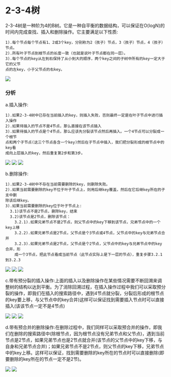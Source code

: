 # 2-3-4树

2-3-4树是一种阶为4的B树。它是一种自平衡的数据结构，可以保证在O(logN)的时间内完成查找、插入和删除操作。它主要满足以下性质:

```
1).每个节点每个节点有1、2或3个key，分别称为2（孩子）节点，3（孩子）节点，4（孩子）节点。
2).所有叶子节点到根节点的长度一致（也就是说叶子节点都在同一层）。
3).每个节点的key从左到右保持了从小到大的顺序，两个key之间的子树中所有的key一定大于它的父节
点的左key，小于父节点的右key。
```

![](../img/12.png)

### 分析

a.插入操作:

```
1).如果2-3-4树中已存在当前插入的key，则插入失败，否则最终一定是在叶子节点中进行插入操作
2).如果待插入的节点不是4节点，那么直接在该节点插入
3).如果待插入的节点是个4节点，那么应该先分裂该节点然后再插入。一个4节点可以分裂成一个根节
点和两个子节点(这三个节点各含一个key)然后在子节点中插入，我们把分裂形成的根节点中的key看
成向上层插入的key，然后重复第2步和第3步。
```

![](../img/13.png)
![](../img/14.png)
![](../img/15.png)

b.删除操作:

```
1).如果2-3-4树中不存在当前需要删除的key，则删除失败。
2).如果当前需要删除的key不位于叶子节点上，则用后继key覆盖，然后在它后继key所在的子支中删
除该后继key。
3).如果当前需要删除的key位于叶子节点上:
  3.1)该节点不是2节点，删除key，结束
  3.2)该节点是2节点，删除该节点：
    3.2.1).如果兄弟节点不是2节点，则父节点中的key下移到该节点，兄弟节点中的一个key上移
    3.2.2).如果兄弟节点是2节点，父节点是个3节点或4节点，父节点中的key与兄弟节点合并
    3.2.3).如果兄弟节点是2节点，父节点是个2节点，父节点中的key与兄弟节点中的key合并，形
    成一个3节点，把此节点看成当前节点（此节点实际上是下一层的节点），重复步骤3.2.1到3.2.3
```

![](../img/17.png)
![](../img/18.png)
![](../img/19.png)

c.带有预分裂的插入操作:上面的插入以及删除操作在某些情况需要不断回溯来调整树的结构以达到平衡。为了消除回溯过程，在插入操作过程中我们可以采取预分裂的操作，即我们在插入的搜索路径中，遇到4节点就分裂，分裂后形成的根节点的key要上移，与父节点中的key合并)这样可以保证找到需要插入节点时可以直接插入(该该节点一定不是4节点)

![](../img/20.png)
![](../img/21.png)
![](../img/22.png)

d.带有预合并的删除操作:在删除过程中，我们同样可以采取预合并的操作，即我们在删除的搜索路径中(除根节点，因为根节点没有兄弟节点和父节点)，遇到当前节点是2节点，如果兄弟节点也是2节点就合并(该节点的父节点中的key下移，与自身和兄弟节点合并)；如果兄弟节点不是2节点，则父节点的key下移，兄弟节点中的key上移。这样可以保证，找到需要删除的key所在的节点时可以直接删除(即要删除的key所在的节点一定不是2节)。

![](../img/23.png)
![](../img/24.png)
